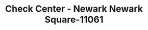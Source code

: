 ---
f_zip-code: 94560
f_state-code: CA
title: Check Center - Newark Newark Square-11061
f_phone: 510-794-1099
f_city-only: Newark
f_address: 5710 Thornton Avenue Newark
f_location-unique-id: '11061'
slug: check-center---newark-newark-square-11061
updated-on: '2024-05-30T13:46:58.046Z'
created-on: '2024-05-30T13:36:59.803Z'
published-on: '2024-05-30T13:54:32.469Z'
f_city-state: cms/city/newark-ca.md
f_company: cms/company/check-center---newark-newark-square.md
f_state: cms/state/california.md
layout: '[payday-loan].html'
tags: payday-loan
---